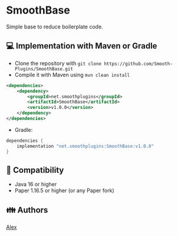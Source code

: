 # SmoothBase

Simple base to reduce boilerplate code.

## 💻 Implementation with Maven or Gradle

- Clone the repository with `git clone https://github.com/Smooth-Plugins/SmoothBase.git`
- Compile it with Maven using `mvn clean install`

```xml
<dependencies>
    <dependency>
        <groupId>net.smoothplugins</groupId>
        <artifactId>SmoothBase</artifactId>
        <version>v1.0.0</version>
    </dependency>
</dependencies>
```
- Gradle:
```groovy
dependencies {
    implementation "net.smoothplugins:SmoothBase:v1.0.0"
}
```

## 🔭 Compatibility

- Java 16 or higher
- Paper 1.16.5 or higher (or any Paper fork)
  

## 👪 Authors

[Alex](https://github.com/alexcastro1919)
